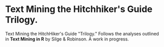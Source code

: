 # Text Mining the Hitchhiker's Guide Trilogy.

Text Mining the HitchHiker's Guide "Trilogy." Follows the analyses outlined in **Text Mining in R** by Silge & Robinson. A work in progress.
